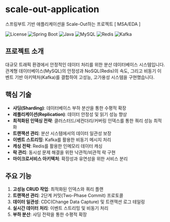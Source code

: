 # scale-out-application
스프링부트 기반 애플리케이션을 Scale-Out하는 프로젝트 [ MSA/EDA ]

![License](https://img.shields.io/badge/license-MIT-blue.svg)
![Spring Boot](https://img.shields.io/badge/Spring%20Boot-3.3.2-green.svg)
![Java](https://img.shields.io/badge/Java-21-orange.svg)
![MySQL](https://img.shields.io/badge/MySQL-8.0-blue.svg)
![Redis](https://img.shields.io/badge/Redis-7.0-red.svg)
![Kafka](https://img.shields.io/badge/Kafka-3.5-black.svg)

## 프로젝트 소개

대규모 트래픽 환경에서 안정적인 데이터 처리를 위한 분산 데이터베이스 시스템입니다. 관계형 데이터베이스(MySQL)의 안정성과 NoSQL(Redis)의 속도, 그리고 비동기 이벤트 기반 아키텍처(Kafka)를 결합하여 고성능, 고가용성 시스템을 구현했습니다.

## 핵심 기술

- **샤딩(Sharding)**: 데이터베이스 부하 분산을 통한 수평적 확장
- **레플리케이션(Replication)**: 데이터 안정성 및 읽기 성능 향상
- **최적화된 인덱싱 전략**: 클러스터드/세컨더리/커버링 인덱스를 통한 쿼리 성능 최적화
- **트랜잭션 관리**: 분산 시스템에서의 데이터 일관성 보장
- **이벤트 스트리밍**: Kafka를 활용한 비동기 메시지 처리
- **캐싱 전략**: Redis를 활용한 인메모리 데이터 캐싱
- **락 관리**: 동시성 문제 해결을 위한 낙관적/비관적 락 구현
- **마이크로서비스 아키텍처**: 확장성과 유연성을 위한 서비스 분리

## 주요 기능

1. **고성능 CRUD 작업**: 최적화된 인덱스와 쿼리 플랜
2. **트랜잭션 관리**: 2단계 커밋(Two-Phase Commit) 프로토콜
3. **데이터 일관성**: CDC(Change Data Capture) 및 트랜잭션 로그 테일링
4. **실시간 데이터 처리**: 이벤트 스트리밍 및 비동기 처리
5. **부하 분산**: 샤딩 전략을 통한 수평적 확장